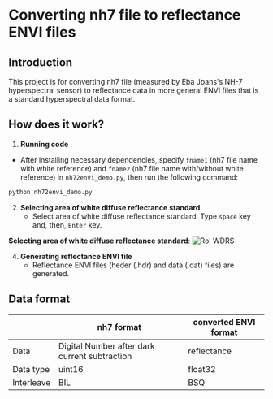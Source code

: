 # Converting nh7 file to reflectance ENVI files

## Introduction

This project is for converting nh7 file (measured by Eba Jpans's NH-7 hyperspectral sensor) to reflectance data in more general ENVI files that is a standard hyperspectral data format.

## How does it work?
1. **Running code**
  - After installing necessary dependencies, specify `fname1` (nh7 file name with white reference) and `fname2` (nh7 file name with/without white reference) in `nh72envi_demo.py`, then run the following command:
```bash
python nh72envi_demo.py
```

2. **Selecting area of white diffuse reflectance standard**
   - Select area of white diffuse reflectance standard. Type `space` key and, then, `Enter` key.

**Selecting area of white diffuse reflectance standard**:
![RoI WDRS](asset/RoI_selection.png)

4. **Generating reflectance ENVI file**
   - Reflectance ENVI files (heder (.hdr) and data (.dat) files) are generated.

## Data format
| | nh7 format | converted ENVI format|
| ---- | ---- | ---- |
| Data | Digital Number after dark current subtraction | reflectance |
| Data type | uint16 | float32 |
| Interleave | BIL | BSQ |
